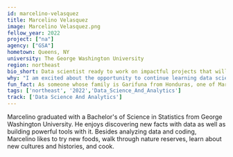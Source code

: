 ```yaml
---
id: marcelino-velasquez
title: Marcelino Velasquez
image: Marcelino Velasquez.png
fellow_year: 2022
project: ["na"]
agency: ["GSA"]
hometown: Queens, NY
university: The George Washington University
region: northeast
bio_short: Data scientist ready to work on impactful projects that will have a real effect on the wellbeing of the American public. 
why: "I am excited about the opportunity to continue learning data science within the federal government and to work on impactful projects that will have a real effect on the well-being of the American public."
fun_fact: As someone whose family is Garifuna from Honduras, one of Marcelino's goals in life is to build a model of the Garifuna language to help preserve their culture and heritage.
tags: ['northeast', '2022','Data_Science_And_Analytics']
track: ['Data Science And Analytics']
---
```


Marcelino graduated with a Bachelor's of Science in Statistics from George Washington University. He enjoys discovering new facts with data as well as building powerful tools with it. Besides analyzing data and coding, Marcelino likes to try new foods, walk through nature reserves, learn about new cultures and histories, and cook.